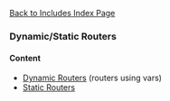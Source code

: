 [Back to Includes Index Page](https://github.com/SorinGFS/express-access-proxy/blob/master/config/servers/includes)

### Dynamic/Static Routers

#### Content
- [Dynamic Routers](https://github.com/SorinGFS/express-access-proxy/blob/master/config/servers/includes/base/objects/routers/strict/dynamic) (routers using vars)
- [Static Routers](https://github.com/SorinGFS/express-access-proxy/blob/master/config/servers/includes/base/objects/routers/strict/static)